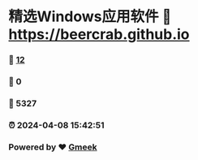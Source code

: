 # 精选Windows应用软件 :link: https://beercrab.github.io 
### :page_facing_up: [12](https://beercrab.github.io/tag.html) 
### :speech_balloon: 0 
### :hibiscus: 5327 
### :alarm_clock: 2024-04-08 15:42:51 
### Powered by :heart: [Gmeek](https://github.com/Meekdai/Gmeek)
